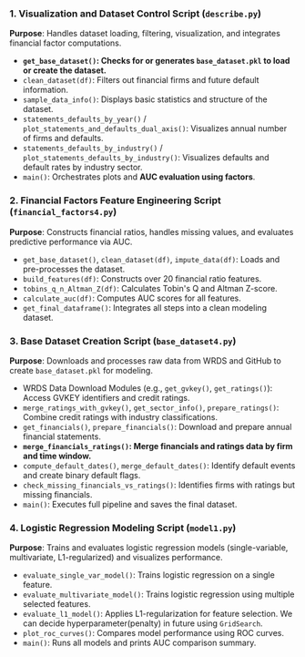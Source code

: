 ### 1. **Visualization and Dataset Control Script** (`describe.py`)

**Purpose**: Handles dataset loading, filtering, visualization, and integrates financial factor computations.

- **`get_base_dataset()`: Checks for or generates `base_dataset.pkl` to load or create the dataset.**
- `clean_dataset(df)`: Filters out financial firms and future default information.
- `sample_data_info()`: Displays basic statistics and structure of the dataset.
- `statements_defaults_by_year()` / `plot_statements_and_defaults_dual_axis()`: Visualizes annual number of firms and defaults.
- `statements_defaults_by_industry()` / `plot_statements_defaults_by_industry()`: Visualizes defaults and default rates by industry sector.
- `main()`: Orchestrates plots and **AUC evaluation using factors**.

### 2. **Financial Factors Feature Engineering Script** (`financial_factors4.py`)

**Purpose**: Constructs financial ratios, handles missing values, and evaluates predictive performance via AUC.

- `get_base_dataset()`, `clean_dataset(df)`, `impute_data(df)`: Loads and pre-processes the dataset.
- `build_features(df)`: Constructs over 20 financial ratio features.
- `tobins_q_n_Altman_Z(df)`: Calculates Tobin's Q and Altman Z-score.
- `calculate_auc(df)`: Computes AUC scores for all features.
- `get_final_dataframe()`: Integrates all steps into a clean modeling dataset.

### 3. **Base Dataset Creation Script** (`base_dataset4.py`)

**Purpose**: Downloads and processes raw data from WRDS and GitHub to create `base_dataset.pkl` for modeling.

- WRDS Data Download Modules (e.g., `get_gvkey()`, `get_ratings()`): Access GVKEY identifiers and credit ratings.
- `merge_ratings_with_gvkey()`, `get_sector_info()`, `prepare_ratings()`: Combine credit ratings with industry classifications.
- `get_financials()`, `prepare_financials()`: Download and prepare annual financial statements.
- **`merge_financials_ratings()`: Merge financials and ratings data by firm and time window.**
- `compute_default_dates()`, `merge_default_dates()`: Identify default events and create binary default flags.
- `check_missing_financials_vs_ratings()`: Identifies firms with ratings but missing financials.
- `main()`: Executes full pipeline and saves the final dataset.

### 4. **Logistic Regression Modeling Script** (`model1.py`)

**Purpose**: Trains and evaluates logistic regression models (single-variable, multivariate, L1-regularized) and visualizes performance.

- `evaluate_single_var_model()`: Trains logistic regression on a single feature.
- `evaluate_multivariate_model()`: Trains logistic regression using multiple selected features.
- `evaluate_l1_model()`: Applies L1-regularization for feature selection. We can decide hyperparameter(penalty) in future using `GridSearch`.
- `plot_roc_curves()`: Compares model performance using ROC curves.
- `main()`: Runs all models and prints AUC comparison summary.

